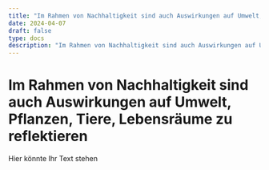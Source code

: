 ```yaml
---
title: "Im Rahmen von Nachhaltigkeit sind auch Auswirkungen auf Umwelt, Pflanzen, Tiere, Lebensräume zu reflektieren"
date: 2024-04-07
draft: false
type: docs
description: "Im Rahmen von Nachhaltigkeit sind auch Auswirkungen auf Umwelt Pflanzen Tiere Lebensräume zu reflektieren"
---
```


# Im Rahmen von Nachhaltigkeit sind auch Auswirkungen auf Umwelt, Pflanzen, Tiere, Lebensräume zu reflektieren

Hier könnte Ihr Text stehen